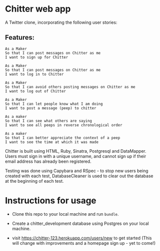 # Chitter web app

A Twitter clone, incorporating the following user stories:

Features:
-------

```
As a Maker
So that I can post messages on Chitter as me
I want to sign up for Chitter

As a Maker
So that I can post messages on Chitter as me
I want to log in to Chitter

As a Maker
So that I can avoid others posting messages on Chitter as me
I want to log out of Chitter

As a Maker
So that I can let people know what I am doing  
I want to post a message (peep) to chitter

As a maker
So that I can see what others are saying  
I want to see all peeps in reverse chronological order

As a maker
So that I can better appreciate the context of a peep
I want to see the time at which it was made
```

Chitter is built using HTML, Ruby, Sinatra, Postgresql and DataMapper. Users must sign in with a unique username, and cannot sign up if their email address has already been registered.

Testing was done using Capybara and RSpec - to stop new users being created with each test, DatabaseCleaner is used to clear out the database at the beginning of each test.

# Instructions for usage

 - Clone this repo to your local machine and run `bundle`.

 - Create a chitter_development database using Postgres on your local machine.

 - visit https://chitter-123.herokuapp.com/users/new to get started (This will change with improvements and a homepage sign up - yet to come!)
